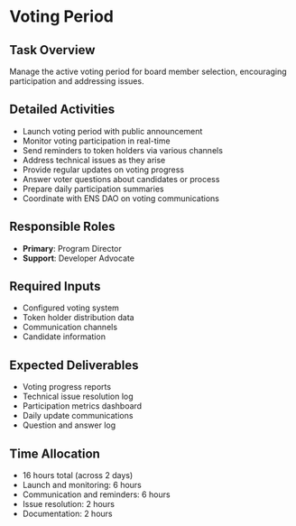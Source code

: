 # Voting Period

## Task Overview
Manage the active voting period for board member selection, encouraging participation and addressing issues.

## Detailed Activities
- Launch voting period with public announcement
- Monitor voting participation in real-time
- Send reminders to token holders via various channels
- Address technical issues as they arise
- Provide regular updates on voting progress
- Answer voter questions about candidates or process
- Prepare daily participation summaries
- Coordinate with ENS DAO on voting communications

## Responsible Roles
- **Primary**: Program Director
- **Support**: Developer Advocate

## Required Inputs
- Configured voting system
- Token holder distribution data
- Communication channels
- Candidate information

## Expected Deliverables
- Voting progress reports
- Technical issue resolution log
- Participation metrics dashboard
- Daily update communications
- Question and answer log

## Time Allocation
- 16 hours total (across 2 days)
- Launch and monitoring: 6 hours
- Communication and reminders: 6 hours
- Issue resolution: 2 hours
- Documentation: 2 hours
